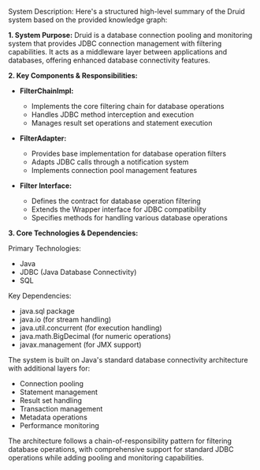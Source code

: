 System Description: Here's a structured high-level summary of the Druid system based on the provided knowledge graph:

**1. System Purpose:**
Druid is a database connection pooling and monitoring system that provides JDBC connection management with filtering capabilities. It acts as a middleware layer between applications and databases, offering enhanced database connectivity features.

**2. Key Components & Responsibilities:**

- **FilterChainImpl:**
  - Implements the core filtering chain for database operations
  - Handles JDBC method interception and execution
  - Manages result set operations and statement execution

- **FilterAdapter:**
  - Provides base implementation for database operation filters
  - Adapts JDBC calls through a notification system
  - Implements connection pool management features

- **Filter Interface:**
  - Defines the contract for database operation filtering
  - Extends the Wrapper interface for JDBC compatibility
  - Specifies methods for handling various database operations

**3. Core Technologies & Dependencies:**

Primary Technologies:
- Java
- JDBC (Java Database Connectivity)
- SQL

Key Dependencies:
- java.sql package
- java.io (for stream handling)
- java.util.concurrent (for execution handling)
- java.math.BigDecimal (for numeric operations)
- javax.management (for JMX support)

The system is built on Java's standard database connectivity architecture with additional layers for:
- Connection pooling
- Statement management
- Result set handling
- Transaction management
- Metadata operations
- Performance monitoring

The architecture follows a chain-of-responsibility pattern for filtering database operations, with comprehensive support for standard JDBC operations while adding pooling and monitoring capabilities.
